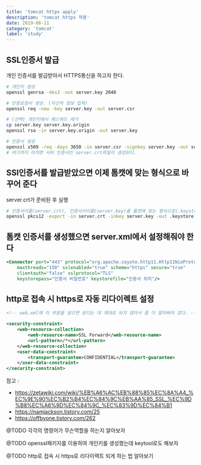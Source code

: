 ```yaml
---
title: 'tomcat https apply'
description: 'tomcat https 적용'
date: 2019-06-11
category: 'tomcat'
label: 'study'
---
```


## SSL인증서 발급

개인 인증서를 발급받아서 HTTPS통신을 하고자 한다.

```bash
# 개인키 생성
openssl genrsa -des3 -out server.key 2048

# 인증요청서 생성. (자신의 정보 입력)
openssl req -new -key server.key -out server.csr

# (선택) 개인키에서 패스워드 제거
cp server.key server.key.origin
openssl rsa -in server.key.origin -out server.key

# 인증서 생성
openssl x509 -req -days 3650 -in server.csr -signkey server.key -out server.crt
# 여기까지 마치면 서버 인증서인 server.crt파일이 생성된다.
```

## SSl인증서를 발급받았으면 이제 톰캣에 맞는 형식으로 바꾸어 준다

server.crt가 준비된 후 실행

```bash
# 인증서이름(server.crt), 인증서키이름(server.key)를 톰캣에 맞는 형식으로(.keystore) 바꿔줌.
openssl pkcs12 -export -in server.crt -inkey server.key -out .keystore -name tomcat
```

## 톰캣 인증서를 생성했으면 server.xml에서 설정해줘야 한다

```xml
<Connector port="443" protocol="org.apache.coyote.http11.Http11NioProtocol"
    maxthreads="150" sslenabled="true" scheme="https" secure="true"
    clientauth="false" sslprotocol="TLS"
    keystorepass="인증서 비밀번호" keystorefile="인증서 위치"/>
```

## http로 접속 시 https로 자동 리다이렉트 설정

```xml
<!-- web.xml에 이 부분을 넣으면 된다는 데 제대로 되지 않아서 좀 더 알아봐야 겠다. -->

<security-constraint>
    <web-resource-collection>
        <web-resource-name>SSL Forward</web-resource-name>
        <url-pattern>/*</url-pattern>
    </web-resource-collection>
    <user-data-constraint>
        <transport-guarantee>CONFIDENTIAL</transport-guarantee>
    </user-data-constraint>
</security-constraint>
```

참고 :

- <https://zetawiki.com/wiki/%EB%A6%AC%EB%88%85%EC%8A%A4_%EC%9E%90%EC%B2%B4%EC%84%9C%EB%AA%85_SSL_%EC%9D%B8%EC%A6%9D%EC%84%9C_%EC%83%9D%EC%84%B1>
- <https://namjackson.tistory.com/25>
- <https://offbyone.tistory.com/262>

@TODO 각각의 명령어가 무슨역할을 하는지 알아보자

@TODO openssl패키지를 이용하여 개인키를 생성했는데 keytool로도 해보자

@TODO http로 접속 시 https로 리다이렉트 되게 하는 법 알아보기
